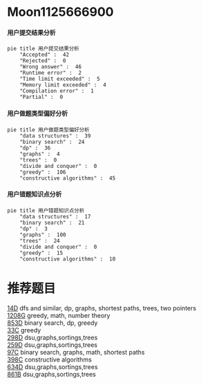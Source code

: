 # Moon1125666900

<!-- tabs:start -->



#### **用户提交结果分析**

```mermaid
pie title 用户提交结果分析
    "Accepted" :  42
    "Rejected" :  0
    "Wrong answer" :  46
    "Runtime error" :  2
    "Time limit exceeded" :  5
    "Memory limit exceeded" :  4
    "Compilation error" :  1
    "Partial" :  0
```

#### **用户做题类型偏好分析**

```mermaid
pie title 用户做题类型偏好分析
    "data structures" :  39
    "binary search" :  24
    "dp" :  36
    "graphs" :  4
    "trees" :  0
    "divide and conquer" :  0
    "greedy" :  106
    "constructive algorithms" :  45
```
#### **用户错题知识点分析**

```mermaid
pie title 用户错题知识点分析
    "data structures" :  17
    "binary search" :  21
    "dp" :  3
    "graphs" :  100
    "trees" :  24
    "divide and conquer" :  0
    "greedy" :  15
    "constructive algorithms" :  10
```



<!-- tabs:end -->
# 推荐题目
[14D](https://codeforces.com/contest/14/problem/D)		dfs and similar,
                        dp,
                        graphs,
                        shortest paths,
                        trees,
                        two pointers		  
[1208G](https://codeforces.com/contest/1208/problem/G)		greedy,
                        math,
                        number theory		  
[853D](https://codeforces.com/contest/853/problem/D)		binary search,
                        dp,
                        greedy		  
[33C](https://codeforces.com/contest/33/problem/C)		greedy		  
[298D](https://codeforces.com/contest/298/problem/D)		dsu,graphs,sortings,trees		  
[259D](https://codeforces.com/contest/259/problem/D)		dsu,graphs,sortings,trees		  
[97C](https://codeforces.com/contest/97/problem/C)		binary search,
                        graphs,
                        math,
                        shortest paths		  
[398C](https://codeforces.com/contest/398/problem/C)		constructive algorithms		  
[634D](https://codeforces.com/contest/634/problem/D)		dsu,graphs,sortings,trees		  
[861B](https://codeforces.com/contest/861/problem/B)		dsu,graphs,sortings,trees		  
